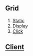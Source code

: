 ## Grid

1. [Static](test/grid/static/index.html)
2. [Display](test/grid/display/index.html)
3. [Click](test/grid/click/index.html)

## [Client](client/index.html)
